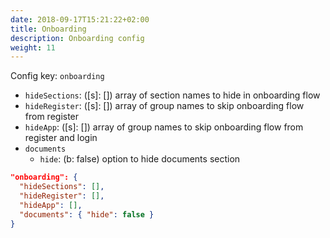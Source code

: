```yaml
---
date: 2018-09-17T15:21:22+02:00
title: Onboarding
description: Onboarding config
weight: 11
---
```


Config key: `onboarding`

- `hideSections`: ([s]: []) array of section names to hide in onboarding flow
- `hideRegister`: ([s]: []) array of group names to skip onboarding flow from register
- `hideApp`: ([s]: []) array of group names to skip onboarding flow from register and login
- `documents`
  - `hide`: (b: false) option to hide documents section

```json
"onboarding": {
  "hideSections": [],
  "hideRegister": [],
  "hideApp": [],
  "documents": { "hide": false }
}
```
